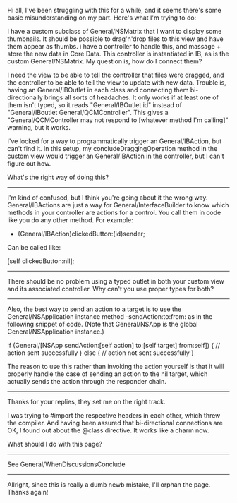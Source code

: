 
Hi all, I've been struggling with this for a while, and it seems there's some basic misunderstanding on my part. Here's what I'm trying to do:

I have a custom subclass of General/NSMatrix that I want to display some thumbnails. It should be possible to drag'n'drop files to this view and have them appear as thumbs. i have a controller to handle this, and massage + store the new data in Core Data. This controller is instantiated in IB, as is the custom General/NSMatrix. My question is, how do I connect them?

I need the view to be able to tell the controller that files were dragged, and the controller to be able to tell the view to update with new data. Trouble is, having an General/IBOutlet in each class and connecting them bi-directionally brings all sorts of headaches. It only works if at least one of them isn't typed, so it reads "General/IBOutlet id" instead of "General/IBoutlet General/QCMController". This gives a "General/QCMController may not respond to [whatever method I'm calling]" warning, but it works.

I've looked for a way to programmatically trigger an General/IBAction, but can't find it. In this setup, my concludeDraggingOperation method in the custom view would trigger an General/IBAction in the controller, but I can't figure out how.

What's the right way of doing this?

----

I'm kind of confused, but I think you're going about it the wrong way. General/IBActions are just a way for General/InterfaceBuilder to know which methods in your controller are actions for a control. You call them in code like you do any other method. For example:
    
- (General/IBAction)clickedButton:(id)sender;

Can be called like:
    
[self clickedButton:nil];


----

There should be no problem using a typed outlet in both your custom view and its associated controller.  Why can't you use proper types for both?

----

Also, the best way to send an action to a target is to use the General/NSApplication instance method -sendAction:to:from: as in the following snippet of code.  (Note that General/NSApp is the global General/NSApplication instance.)

    
if (General/[NSApp sendAction:[self action] to:[self target] from:self]) {
    // action sent successfully
} else {
    // action not sent successfully
}


The reason to use this rather than invoking the action yourself is that it will properly handle the case of sending an action to the nil target, which actually sends the action through the responder chain.

----

Thanks for your replies, they set me on the right track.

I was trying to #import the respective headers in each other, which threw the compiler. And having been assured that bi-directional connections are OK, I found out about the @class directive. It works like a charm now.

What should I do with this page?

----

See General/WhenDiscussionsConclude

----
Allright, since this is really a dumb newb mistake, I'll orphan the page. Thanks again!